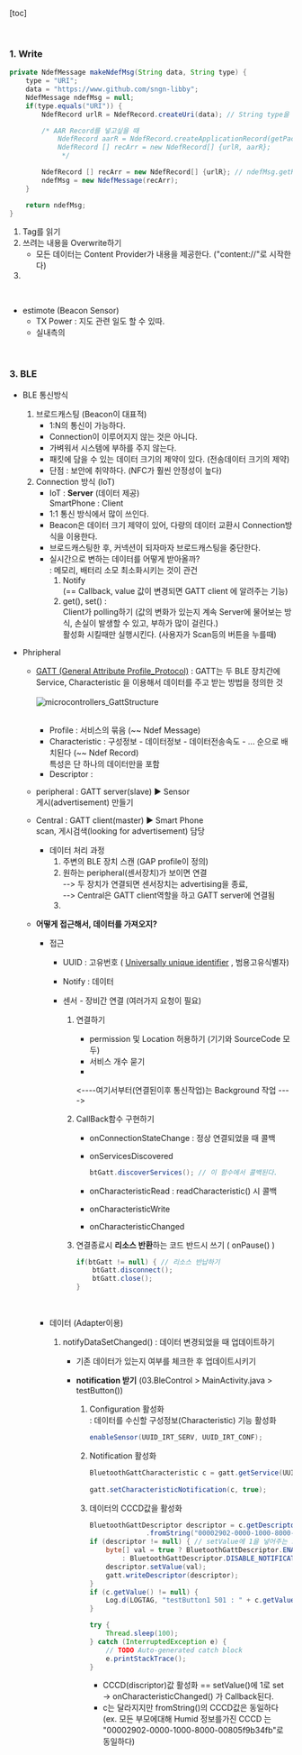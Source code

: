 [toc]

<br>

### 1. Write

```java
private NdefMessage makeNdefMsg(String data, String type) {
    type = "URI";
    data = "https://www.github.com/sngn-libby";
    NdefMessage ndefMsg = null;
    if(type.equals("URI")) {
        NdefRecord urlR = NdefRecord.createUri(data); // String type을 metadata로 쓸 경우

        /* AAR Record를 넣고싶을 때
            NdefRecord aarR = NdefRecord.createApplicationRecord(getPackageName());
            NdefRecord [] recArr = new NdefRecord[] {urlR, aarR};
             */

        NdefRecord [] recArr = new NdefRecord[] {urlR}; // ndefMsg.getRecords(); // 읽을떄와 반대순서로 하면된다.
        ndefMsg = new NdefMessage(recArr);
    }

    return ndefMsg;
}
```



1. Tag를 읽기
2. 쓰려는 내용을 Overwrite하기
   - 모든 데이터는 Content Provider가 내용을 제공한다. ("content://"로 시작한다)
3. 

<br>

- estimote (Beacon Sensor)
  - TX Power : 지도 관련 일도 할 수 있따.
  - 실내측의



<br>

### 3. BLE

- BLE 통신방식

  1. 브로드캐스팅 (Beacon이 대표적)
     - 1:N의 통신이 가능하다.
     - Connection이 이루어지지 않는 것은 아니다.
     - 가벼워서 시스템에 부하를 주지 않는다.
     - 패킷에 담을 수 있는 데이터 크기의 제약이 있다. (전송데이터 크기의 제약)
     - 단점 : 보안에 취약하다. (NFC가 훨씬 안정성이 높다)
  2. Connection 방식 (IoT)
     - IoT : **Server** (데이터 제공)  
       SmartPhone : Client
     - 1:1 통신 방식에서 많이 쓰인다.
     - Beacon은 데이터 크기 제약이 있어, 다량의 데이터 교환시 Connection방식을 이용한다.
     - 브로드캐스팅한 후, 커넥션이 되자마자 브로드캐스팅을 중단한다.
     - 실시간으로 변하는 데이터를 어떻게 받아올까?  
       : 메모리, 배터리 소모 최소화시키는 것이 관건    
       1. Notify   
          (== Callback,   value 값이 변경되면 GATT client 에 알려주는 기능)  
       2. get(), set() :   
          Client가 polling하기 (값의 변화가 있는지 계속 Server에 물어보는 방식, 손실이 발생할 수 있고, 부하가 많이 걸린다.)  
          활성화 시킬때만 실행시킨다. (사용자가 Scan등의 버튼을 누를때)

- Phripheral

  - [GATT (General Attribute Profile_Protocol)]( https://blog.naver.com/sher1400/221711438168 ) :   GATT는 두 BLE 장치간에 Service, Characteristic 을 이용해서 데이터를 주고 받는 방법을 정의한 것  
    <br> ![microcontrollers_GattStructure](http://www.hardcopyworld.com/ngine/aduino/wp-content/uploads/sites/3/2014/10/microcontrollers_GattStructure.png) 

    <br>

    - Profile : 서비스의 묶음 (~~ Ndef Message)
    - Characteristic :  구성정보 - 데이터정보 - 데이터전송속도 - ... 순으로 배치된다  (~~ Ndef Record)  
      특성은 단 하나의 데이터만을 포함
    - Descriptor : 

  - peripheral : GATT server(slave) :arrow_forward: Sensor  
    게시(advertisement) 만들기

  - Central : GATT client(master) :arrow_forward: Smart Phone  
    scan, 게시검색(looking for advertisement) 담당

    - 데이터 처리 과정
      1. 주변의 BLE 장치 스캔 (GAP profile이 정의)
      2. 원하는 peripheral(센서장치)가 보이면 연결  
         --> 두 장치가 연결되면 센서장치는 advertising을 종료,  
         --> Central은 GATT client역할을 하고 GATT server에 연결됨
      3. 

  - **어떻게 접근해서, 데이터를 가져오지?**

    - 접근

      - UUID : 고유번호 ( [Universally unique identifier](https://en.wikipedia.org/wiki/Universally_unique_identifier) , 범용고유식별자)

      - Notify : 데이터

      - 센서 - 장비간 연결 (여러가지 요청이 필요)

        1. 연결하기     

           - permission 및 Location 허용하기 (기기와 SourceCode 모두)
           - 서비스 개수 묻기
           - 

           <----여기서부터(연결된이후 통신작업)는 Background 작업 ---->

        2. CallBack함수 구현하기

           - onConnectionStateChange : 정상 연결되었을 때 콜백

           - onServicesDiscovered

             ```java
             btGatt.discoverServices(); // 이 함수에서 콜백된다.
             ```

             

           - onCharacteristicRead : readCharacteristic() 시 콜백

           - onCharacteristicWrite

           - onCharacteristicChanged

        3. 연결종료시 **리소스 반환**하는 코드 반드시 쓰기 ( onPause() )

           ```java
           if(btGatt != null) { // 리소스 반납하기
               btGatt.disconnect();
               btGatt.close();
           }
           ```

           <br>

    - 데이터 (Adapter이용)

      1. notifyDataSetChanged() : 데이터 변경되었을 때 업데이트하기

         - 기존 데이터가 있는지 여부를 체크한 후 업데이트시키기

         - **notification 받기** (03.BleControl > MainActivity.java > testButton())

           1. Configuration 활성화   
              : 데이터를 수신할 구성정보(Characteristic) 기능 활성화

              ```java
              enableSensor(UUID_IRT_SERV, UUID_IRT_CONF);
              ```

           2. Notification 활성화

              ```java
              BluetoothGattCharacteristic c = gatt.getService(UUID_IRT_SERV).getCharacteristic(UUID_IRT_DATA);
              		
              gatt.setCharacteristicNotification(c, true);
              ```

           3. 데이터의 CCCD값을 활성화

              ```java
              BluetoothGattDescriptor descriptor = c.getDescriptor(UUID
              				.fromString("00002902-0000-1000-8000-00805f9b34fb"));
              if (descriptor != null) { // setValue에 1을 넣어주는 코드 (0->1)
                  byte[] val = true ? BluetoothGattDescriptor.ENABLE_NOTIFICATION_VALUE
                      : BluetoothGattDescriptor.DISABLE_NOTIFICATION_VALUE;
                  descriptor.setValue(val);
                  gatt.writeDescriptor(descriptor);
              }
              if (c.getValue() != null) {
                  Log.d(LOGTAG, "testButton1 501 : " + c.getValue()[0]);
              }
              
              try {
                  Thread.sleep(100);
              } catch (InterruptedException e) {
                  // TODO Auto-generated catch block
                  e.printStackTrace();
              }
              ```

              - CCCD(discriptor)값 활성화 == setValue()에 1로 set  
                -> onCharacteristicChanged()  가 Callback된다.
              - c는 달라지지만 fromString()의 CCCD값은 동일하다 (ex. 모든 부모에대해 Humid 정보를가진 CCCD 는 "00002902-0000-1000-8000-00805f9b34fb"로 동일하다)

<br>

